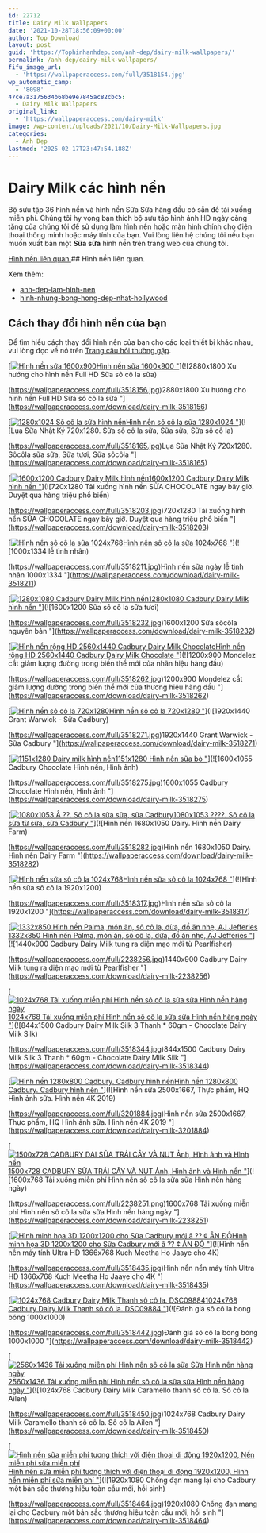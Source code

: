 ```yaml
---
id: 22712
title: Dairy Milk Wallpapers
date: '2021-10-28T18:56:09+00:00'
author: Top Download
layout: post
guid: 'https://Tophinhanhdep.com/anh-dep/dairy-milk-wallpapers/'
permalink: /anh-dep/dairy-milk-wallpapers/
fifu_image_url:
  - 'https://wallpaperaccess.com/full/3518154.jpg'
wp_automatic_camp:
  - '8098'
47ce7a3175634b68be9e7845ac82cbc5:
  - Dairy Milk Wallpapers
original_link:
  - 'https://wallpaperaccess.com/dairy-milk'
image: /wp-content/uploads/2021/10/Dairy-Milk-Wallpapers.jpg
categories:
  - Ảnh Đẹp
lastmod: '2025-02-17T23:47:54.188Z'
---
```

# Dairy Milk các hình nền

Bộ sưu tập 36 hình nền và hình nền Sữa Sữa hàng đầu có sẵn để tải xuống miễn phí. Chúng tôi hy vọng bạn thích bộ sưu tập hình ảnh HD ngày càng tăng của chúng tôi để sử dụng làm hình nền hoặc màn hình chính cho điện thoại thông minh hoặc máy tính của bạn. Vui lòng liên hệ chúng tôi nếu bạn muốn xuất bản một **Sữa sữa** hình nền trên trang web của chúng tôi.

[Hình nền liên quan ](#related) ## Hình nền liên quan.

   
 Xem thêm:

   
- [anh-dep-lam-hinh-nen](https://tophinhanhdep.com/hinh-nen-dep/anh-dep-lam-hinh-nen/)
- [hinh-nhung-bong-hong-dep-nhat-hollywood](https://tophinhanhdep.com/gai-xinh/hinh-nhung-bong-hong-dep-nhat-hollywood/)

## Cách thay đổi hình nền của bạn

Để tìm hiểu cách thay đổi hình nền của bạn cho các loại thiết bị khác nhau, vui lòng đọc về nó trên [Trang câu hỏi thường gặp](https://tophinhanhdep.com/faq/).

  
[[![Hình nền sữa 1600x900](https://wallpaperaccess.com/full/3518154.jpg)Hình nền sữa 1600x900 "](https://wallpaperaccess.com/download/dairy-milk-3518154)](![2880x1800 Xu hướng cho hình nền Full HD Sữa sô cô la sữa)

(https://wallpaperaccess.com/full/3518156.jpg)2880x1800 Xu hướng cho hình nền Full HD Sữa sô cô la sữa "](https://wallpaperaccess.com/download/dairy-milk-3518156)

[[![1280x1024 Sô cô la sữa hình nền](https://wallpaperaccess.com/full/3518159.jpg)Hình nền sô cô la sữa 1280x1024 "](https://wallpaperaccess.com/download/dairy-milk-3518159)](![Lụa Sữa Nhật Ký 720x1280.  Sữa sô cô la sữa, Sữa sữa, Sữa sô cô la)

(https://wallpaperaccess.com/full/3518165.jpg)Lụa Sữa Nhật Ký 720x1280. Sôcôla sữa sữa, Sữa tươi, Sữa sôcôla "](https://wallpaperaccess.com/download/dairy-milk-3518165)

[[![1600x1200 Cadbury Dairy Milk hình nền](https://wallpaperaccess.com/full/3518188.jpg)1600x1200 Cadbury Dairy Milk hình nền "](https://wallpaperaccess.com/download/dairy-milk-3518188)](![720x1280 Tải xuống hình nền SỮA CHOCOLATE ngay bây giờ.  Duyệt qua hàng triệu phổ biến)

(https://wallpaperaccess.com/full/3518203.jpg)720x1280 Tải xuống hình nền SỮA CHOCOLATE ngay bây giờ. Duyệt qua hàng triệu phổ biến "](https://wallpaperaccess.com/download/dairy-milk-3518203)

[[![Hình nền sô cô la sữa 1024x768](https://wallpaperaccess.com/full/3518206.jpg)Hình nền sô cô la sữa 1024x768 "](https://wallpaperaccess.com/download/dairy-milk-3518206)](![1000x1334 lễ tình nhân)

(https://wallpaperaccess.com/full/3518211.jpg)Hình nền sữa ngày lễ tình nhân 1000x1334 "](https://wallpaperaccess.com/download/dairy-milk-3518211)

[[![1280x1080 Cadbury Dairy Milk hình nền](https://wallpaperaccess.com/full/3518212.jpg)1280x1080 Cadbury Dairy Milk hình nền "](https://wallpaperaccess.com/download/dairy-milk-3518212)](![1600x1200 Sữa sô cô la sữa tươi)

(https://wallpaperaccess.com/full/3518232.jpg)1600x1200 Sữa sôcôla nguyên bản "](https://wallpaperaccess.com/download/dairy-milk-3518232)

[[![Hình nền rộng HD 2560x1440 Cadbury Dairy Milk Chocolate](https://wallpaperaccess.com/full/3518253.jpg)Hình nền rộng HD 2560x1440 Cadbury Dairy Milk Chocolate "](https://wallpaperaccess.com/download/dairy-milk-3518253)](![1200x900 Mondelez cắt giảm lượng đường trong biến thể mới của nhãn hiệu hàng đầu)

(https://wallpaperaccess.com/full/3518262.jpg)1200x900 Mondelez cắt giảm lượng đường trong biến thể mới của thương hiệu hàng đầu "](https://wallpaperaccess.com/download/dairy-milk-3518262)

[[![Hình nền sô cô la 720x1280](https://wallpaperaccess.com/full/3518269.jpg)Hình nền sô cô la 720x1280 "](https://wallpaperaccess.com/download/dairy-milk-3518269)](![1920x1440 Grant Warwick - Sữa Cadbury)

(https://wallpaperaccess.com/full/3518271.jpg)1920x1440 Grant Warwick - Sữa Cadbury "](https://wallpaperaccess.com/download/dairy-milk-3518271)

[[![1151x1280 Dairy milk hình nền](https://wallpaperaccess.com/full/3518273.jpg)1151x1280 Hình nền sữa bò "](https://wallpaperaccess.com/download/dairy-milk-3518273)](![1600x1055 Cadbury Chocolate Hình nền, Hình ảnh)

(https://wallpaperaccess.com/full/3518275.jpg)1600x1055 Cadbury Chocolate Hình nền, Hình ảnh "](https://wallpaperaccess.com/download/dairy-milk-3518275)

[[![1080x1053 Â ??.  Sô cô la sữa sữa, sữa Cadbury](https://wallpaperaccess.com/full/3518277.jpg)1080x1053 ????. Sô cô la sữa từ sữa, sữa Cadbury "](https://wallpaperaccess.com/download/dairy-milk-3518277)](![Hình nền 1680x1050 Dairy.  Hình nền Dairy Farm)

(https://wallpaperaccess.com/full/3518282.jpg)Hình nền 1680x1050 Dairy. Hình nền Dairy Farm "](https://wallpaperaccess.com/download/dairy-milk-3518282)

[[![Hình nền sữa sô cô la 1024x768](https://wallpaperaccess.com/full/3518310.jpg)Hình nền sữa sô cô la 1024x768 "](https://wallpaperaccess.com/download/dairy-milk-3518310)](![Hình nền sữa sô cô la 1920x1200)

(https://wallpaperaccess.com/full/3518317.jpg)Hình nền sữa sô cô la 1920x1200 "](https://wallpaperaccess.com/download/dairy-milk-3518317)

[[![1332x850 Hình nền Palma, món ăn, sô cô la, dừa, đồ ăn nhẹ, AJ Jefferies](https://wallpaperaccess.com/full/3518320.jpg)1332x850 Hình nền Palma, món ăn, sô cô la, dừa, đồ ăn nhẹ, AJ Jefferies "](https://wallpaperaccess.com/download/dairy-milk-3518320)](![1440x900 Cadbury Dairy Milk tung ra diện mạo mới từ Pearlfisher)

(https://wallpaperaccess.com/full/2238256.jpg)1440x900 Cadbury Dairy Milk tung ra diện mạo mới từ Pearlfisher "](https://wallpaperaccess.com/download/dairy-milk-2238256)

[[![1024x768 Tải xuống miễn phí Hình nền sô cô la sữa sữa Hình nền hàng ngày](https://wallpaperaccess.com/full/3518331.jpg)1024x768 Tải xuống miễn phí Hình nền sô cô la sữa sữa Hình nền hàng ngày "](https://wallpaperaccess.com/download/dairy-milk-3518331)](![844x1500 Cadbury Dairy Milk Silk 3 Thanh * 60gm - Chocolate Dairy Milk Silk)

(https://wallpaperaccess.com/full/3518344.jpg)844x1500 Cadbury Dairy Milk Silk 3 Thanh \* 60gm - Chocolate Dairy Milk Silk "](https://wallpaperaccess.com/download/dairy-milk-3518344)

[[![Hình nền 1280x800 Cadbury.  Cadbury hình nền](https://wallpaperaccess.com/full/3518346.jpg)Hình nền 1280x800 Cadbury. Cadbury hình nền "](https://wallpaperaccess.com/download/dairy-milk-3518346)](![Hình nền sữa 2500x1667, Thực phẩm, HQ Hình ảnh sữa.  Hình nền 4K 2019)

(https://wallpaperaccess.com/full/3201884.jpg)Hình nền sữa 2500x1667, Thực phẩm, HQ Hình ảnh sữa. Hình nền 4K 2019 "](https://wallpaperaccess.com/download/dairy-milk-3201884)

[[![1500x728 CADBURY DAI SỮA TRÁI CÂY VÀ NUT Ảnh, Hình ảnh và Hình nền](https://wallpaperaccess.com/full/3518419.jpg)1500x728 CADBURY SỮA TRÁI CÂY VÀ NUT Ảnh, Hình ảnh và Hình nền "](https://wallpaperaccess.com/download/dairy-milk-3518419)](![1600x768 Tải xuống miễn phí Hình nền sô cô la sữa sữa Hình nền hàng ngày)

(https://wallpaperaccess.com/full/2238251.png)1600x768 Tải xuống miễn phí Hình nền sô cô la sữa sữa Hình nền hàng ngày "](https://wallpaperaccess.com/download/dairy-milk-2238251)

[[![Hình minh họa 3D 1200x1200 cho Sữa Cadbury mới â ?? ¢ ẤN ĐỘ](https://wallpaperaccess.com/full/3518425.jpg)Hình minh họa 3D 1200x1200 cho Sữa Cadbury mới â ?? ¢ ẤN ĐỘ "](https://wallpaperaccess.com/download/dairy-milk-3518425)](![Hình nền nền máy tính Ultra HD 1366x768 Kuch Meetha Ho Jaaye cho 4K)

(https://wallpaperaccess.com/full/3518435.jpg)Hình nền nền máy tính Ultra HD 1366x768 Kuch Meetha Ho Jaaye cho 4K "](https://wallpaperaccess.com/download/dairy-milk-3518435)

[[![1024x768 Cadbury Dairy Milk Thanh sô cô la.  DSC09884](https://wallpaperaccess.com/full/3518439.jpg)1024x768 Cadbury Dairy Milk Thanh sô cô la. DSC09884 "](https://wallpaperaccess.com/download/dairy-milk-3518439)](![Đánh giá sô cô la bong bóng 1000x1000)

(https://wallpaperaccess.com/full/3518442.jpg)Đánh giá sô cô la bong bóng 1000x1000 "](https://wallpaperaccess.com/download/dairy-milk-3518442)

[[![2560x1436 Tải xuống miễn phí Hình nền sô cô la sữa Sữa Hình nền hàng ngày](https://wallpaperaccess.com/full/3518446.jpg)2560x1436 Tải xuống miễn phí Hình nền sô cô la sữa sữa Hình nền hàng ngày "](https://wallpaperaccess.com/download/dairy-milk-3518446)](![1024x768 Cadbury Dairy Milk Caramello thanh sô cô la.  Sô cô la Ailen)

(https://wallpaperaccess.com/full/3518450.jpg)1024x768 Cadbury Dairy Milk Caramello thanh sô cô la. Sô cô la Ailen "](https://wallpaperaccess.com/download/dairy-milk-3518450)

[[![Hình nền sữa miễn phí tương thích với điện thoại di động 1920x1200, Nền miễn phí sữa miễn phí](https://wallpaperaccess.com/full/3518459.jpg)Hình nền sữa miễn phí tương thích với điện thoại di động 1920x1200, Hình nền miễn phí sữa miễn phí "](https://wallpaperaccess.com/download/dairy-milk-3518459)](![1920x1080 Chống đạn mang lại cho Cadbury một bản sắc thương hiệu toàn cầu mới, hồi sinh)

(https://wallpaperaccess.com/full/3518464.jpg)1920x1080 Chống đạn mang lại cho Cadbury một bản sắc thương hiệu toàn cầu mới, hồi sinh "](https://wallpaperaccess.com/download/dairy-milk-3518464)
